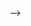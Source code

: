 <!-- ---
title: "Главная"
description: "Go Backend Engineer — высоконагруженные микросервисы, gRPC/REST API, PostgreSQL, Kafka, мониторинг"
draft: false
---

## Привет

Go-разработчик из Астаны, который превращает идеи в быстрые и надёжные backend-системы.

Больше всего люблю решать сложные задачи производительности — когда система начинает "тормозить" под нагрузкой, именно тогда становится интересно!

## Stack

Go/Golang • Микросервисы • gRPC • PostgreSQL • Kafka • ElasticSearch • Grafana • Prometheus

## Что делаю в Ozon

С 2023 года работаю в команде HR Tech, где занимаюсь оптимизацией систем под высокие нагрузки.

**Матрица**: Ускорил SQL-запросы в 8 раз — с 30 секунд до 4 секунд

**ElasticSearch**: Оптимизировал поиск в 2.5 раза за счёт правильной индексации

**Staff Portal**: Разбил монолит на микросервисы, снизив нагрузку на 25%

## Pet-проект: Борьба с коррупцией

Создаю платформу **DACA/AdalQarau** для анализа госзакупов в Казахстане.

**Фишка проекта**: Строю граф связей между компаниями, чтобы находить подозрительные схемы.

Используется правоохранительными органами!

## Связь

**Лучший способ связаться** — написать в [Telegram](https://t.me/Roman_Vassilchenko) или на [email](mailto:roman.vassilchenko.work@gmail.com)

<!-- Открыт для интересных проектов и предложений! ✨ -->   -->
